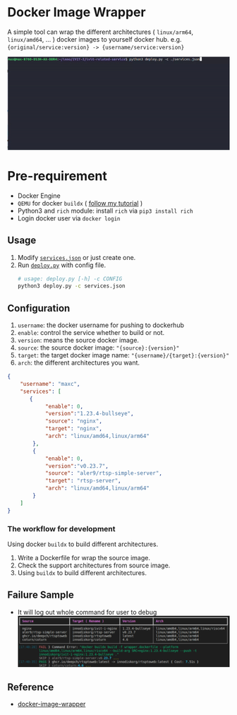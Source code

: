 # Docker Image Wrapper
A simple tool can wrap the different architectures ( `linux/arm64`, `linux/amd64`, ... ) docker images to yourself docker hub.
e.g. `{original/service:version} -> {username/service:version}`

![cover](assets/docker-image-wrapper-x2.gif)

# Pre-requirement
* Docker Engine
* `QEMU` for docker `buildx` ( [follow my tutorial](https://maxc.super.site/blogs/db/docker-buildx) )
* Python3 and `rich` module: install `rich` via `pip3 install rich`
* Login docker user via `docker login`  

## Usage
1. Modify [`services.json`](services.json) or just create one.
2. Run [`deploy.py`](deploy.py) with config file.
    ```bash
    # usage: deploy.py [-h] -c CONFIG
    python3 deploy.py -c services.json
    ```

## Configuration
1. `username`: the docker username for pushing to dockerhub
1. `enable`: control the service whether to build or not.
2. `version`: means the source docker image.
3. `source`: the source docker image: `"{source}:{version}"`
5. `target`: the target docker image name: `"{username}/{target}:{version}"`
6. `arch`: the different architectures you want.

```json
{
    "username": "maxc",
    "services": [
       {
            "enable": 0,
            "version":"1.23.4-bullseye",
            "source": "nginx",
            "target": "nginx",
            "arch": "linux/amd64,linux/arm64"
        },
        {
            "enable": 0,
            "version":"v0.23.7",
            "source": "aler9/rtsp-simple-server",
            "target": "rtsp-server",
            "arch": "linux/amd64,linux/arm64"
        }
    ]
}
```


### The workflow for development
Using docker `buildx` to build different architectures.

1. Write a Dockerfile for wrap the source image.
2. Check the support architectures from source image.
3. Using `buildx` to build different architectures.

## Failure Sample
* It will log out whole command for user to debug
    ![if_fail.png](assets/if_fail.png)

## Reference
* [docker-image-wrapper](https://github.com/p513817/docker-image-wrapper)